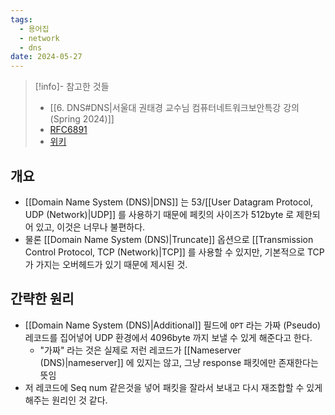```yaml
---
tags:
  - 용어집
  - network
  - dns
date: 2024-05-27
---
```

> [!info]- 참고한 것들
> - [[6. DNS#DNS|서울대 권태경 교수님 컴퓨터네트워크보안특강 강의 (Spring 2024)]]
> - [RFC6891](https://datatracker.ietf.org/doc/html/rfc6891)
> - [위키](https://en.wikipedia.org/wiki/Extension_Mechanisms_for_DNS)

## 개요

- [[Domain Name System (DNS)|DNS]] 는 53/[[User Datagram Protocol, UDP (Network)|UDP]] 를 사용하기 때문에 페킷의 사이즈가 512byte 로 제한되어 있고, 이것은 너무나 불편하다.
- 물론 [[Domain Name System (DNS)|Truncate]] 옵션으로 [[Transmission Control Protocol, TCP (Network)|TCP]] 를 사용할 수 있지만, 기본적으로 TCP 가 가지는 오버헤드가 있기 때문에 제시된 것.

## 간략한 원리

- [[Domain Name System (DNS)|Additional]] 필드에 `OPT` 라는 가짜 (Pseudo) 레코드를 집어넣어 UDP 환경에서 4096byte 까지 보낼 수 있게 해준다고 한다.
	- "가짜" 라는 것은 실제로 저런 레코드가 [[Nameserver (DNS)|nameserver]] 에 있지는 않고, 그냥 response 패킷에만 존재한다는 뜻임
- 저 레코드에 Seq num 같은것을 넣어 패킷을 잘라서 보내고 다시 재조합할 수 있게 해주는 원리인 것 같다.
